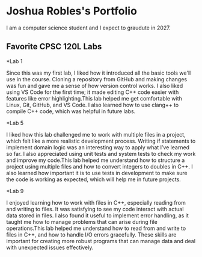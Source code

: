 # Joshua Robles's Portfolio

I am a computer science student and I expect to graudute in 2027.

## Favorite CPSC 120L Labs
*Lab 1

  Since this was my first lab, I liked how it introduced all the basic tools we'll use in the course. Cloning a repository from GitHub and making changes was fun and gave me a sense of how version control works. I also liked using VS Code for the first time; it made editing C++ code easier with features like error highlighting.This lab helped me get comfortable with Linux, Git, GitHub, and VS Code. I also learned how to use clang++ to compile C++ code, which was helpful in future labs.

*Lab 5 

  I liked how this lab challenged me to work with multiple files in a project, which felt like a more realistic development process. Writing if statements to implement domain logic was an interesting way to apply what I’ve learned so far. I also appreciated using unit tests and system tests to check my work and improve my code.This lab helped me understand how to structure a project using multiple files and how to convert integers to doubles in C++. I also learned how important it is to use tests in development to make sure the code is working as expected, which will help me in future projects.

*Lab 9

  I enjoyed learning how to work with files in C++, especially reading from and writing to files. It was satisfying to see my code interact with actual data stored in files. I also found it useful to implement error handling, as it taught me how to manage problems that can arise during file operations.This lab helped me understand how to read from and write to files in C++, and how to handle I/O errors gracefully. These skills are important for creating more robust programs that can manage data and deal with unexpected issues effectively.
